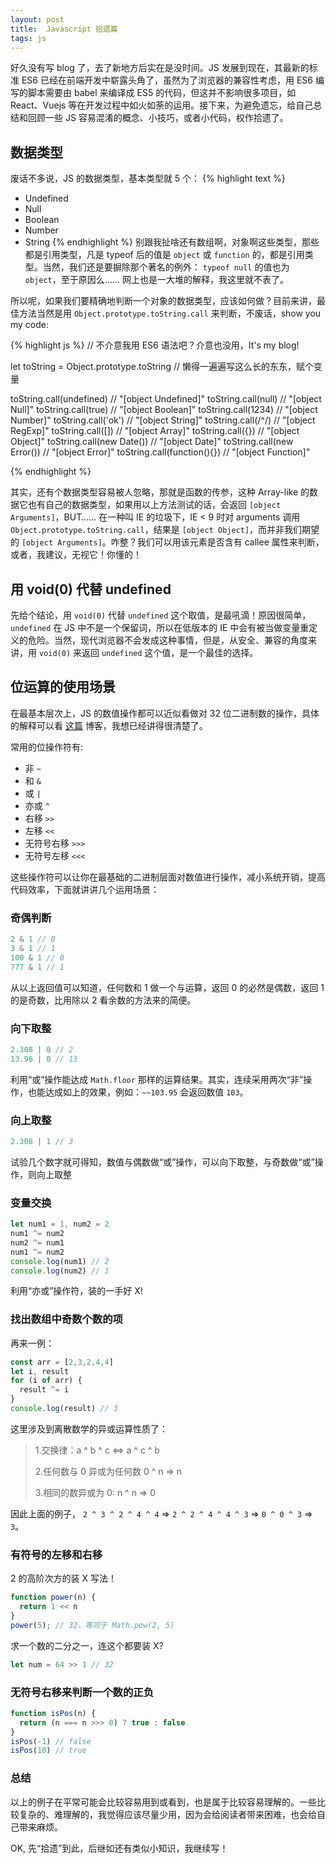 ```yaml
---
layout: post
title:  Javascript 拾遗篇
tags: js
---
```


好久没有写 blog 了，去了新地方后实在是没时间。JS 发展到现在，其最新的标准 ES6 已经在前端开发中崭露头角了，虽然为了浏览器的兼容性考虑，用 ES6 编写的脚本需要由 babel 来编译成 ES5 的代码，但这并不影响很多项目，如 React、Vuejs 等在开发过程中如火如荼的运用。接下来，为避免遗忘，给自己总结和回顾一些 JS 容易混淆的概念、小技巧，或者小代码，权作拾遗了。
<!--more-->

## 数据类型
废话不多说，JS 的数据类型，基本类型就 5 个：
{% highlight text %}
- Undefined
- Null
- Boolean
- Number
- String
{% endhighlight %}
别跟我扯啥还有数组啊，对象啊这些类型，那些都是引用类型，凡是 typeof 后的值是 `object` 或 `function` 的，都是引用类型。当然，我们还是要摒除那个著名的例外： `typeof null` 的值也为 `object`，至于原因么…… 网上也是一大堆的解释，我这里就不表了。

所以呢，如果我们要精确地判断一个对象的数据类型，应该如何做？目前来讲，最佳方法当然是用 `Object.prototype.toString.call` 来判断，不废话，show you my code:

{% highlight js %}
// 不介意我用 ES6 语法吧？介意也没用，It's my blog!

let toString = Object.prototype.toString // 懒得一遍遍写这么长的东东，赋个变量

toString.call(undefined)      // "[object Undefined]"
toString.call(null)           // "[object Null]"
toString.call(true)           // "[object Boolean]"
toString.call(1234)           // "[object Number]"
toString.call('ok')           // "[object String]"
toString.call(/^/)            // "[object RegExp]"
toString.call([])             // "[object Array]"
toString.call({})             // "[object Object]"
toString.call(new Date())     // "[object Date]"
toString.call(new Error())    // "[object Error]"
toString.call(function(){})   // "[object Function]"

{% endhighlight %}

其实，还有个数据类型容易被人忽略，那就是函数的传参，这种 Array-like 的数据它也有自己的数据类型，如果用以上方法测试的话，会返回 `[object Arguments]`，BUT…… 在一种叫 IE 的垃圾下，IE < 9 时对 arguments 调用 `Object.prototype.toString.call`，结果是 `[object Object]`，而并非我们期望的 `[object Arguments]`。咋整？我们可以用该元素是否含有 callee 属性来判断，或者，我建议，无视它！你懂的！

## 用 void(0) 代替 undefined
先给个结论，用 `void(0)` 代替 `undefined` 这个取值，是最吼滴！原因很简单，`undefined` 在 JS 中不是一个保留词，所以在低版本的 IE 中会有被当做变量重定义的危险。当然，现代浏览器不会发成这种事情，但是，从安全、兼容的角度来讲，用 `void(0)` 来返回 `undefined` 这个值，是一个最佳的选择。

## 位运算的使用场景
在最基本层次上，JS 的数值操作都可以近似看做对 32 位二进制数的操作，具体的解释可以看 [这篇](http://www.cnblogs.com/zichi/p/4787145.html) 博客，我想已经讲得很清楚了。

常用的位操作符有:

- 非 `~`
- 和 `&`
- 或 `|`
- 亦或 `^`
- 右移 `>>`
- 左移 `<<`
- 无符号右移 `>>>`
- 无符号左移 `<<<`

这些操作符可以让你在最基础的二进制层面对数值进行操作，减小系统开销，提高代码效率，下面就讲讲几个运用场景：

### 奇偶判断
```javascript
2 & 1 // 0
3 & 1 // 1
100 & 1 // 0
777 & 1 // 1
```
从以上返回值可以知道，任何数和 1 做一个与运算，返回 0 的必然是偶数，返回 1 的是奇数，比用除以 2 看余数的方法来的简便。

### 向下取整
```javascript
2.308 | 0 // 2
13.96 | 0 // 13
```
利用“或”操作能达成 `Math.floor` 那样的运算结果。其实，连续采用两次“非”操作，也能达成如上的效果，例如：`~~103.95` 会返回数值 `103`。

### 向上取整
```javascript
2.308 | 1 // 3
```
试验几个数字就可得知，数值与偶数做“或”操作，可以向下取整，与奇数做“或”操作，则向上取整

### 变量交换
```javascript
let num1 = 1, num2 = 2
num1 ^= num2
num2 ^= num1
num1 ^= num2
console.log(num1) // 2
console.log(num2) // 1
```
利用“亦或”操作符，装的一手好 X!

### 找出数组中奇数个数的项
再来一例：
```javascript
const arr = [2,3,2,4,4]
let i, result
for (i of arr) {
  result ^= i
}
console.log(result) // 3
```
这里涉及到离散数学的异或运算性质了：
> 1.交换律：a ^ b ^ c  <=> a ^ c ^ b
>
> 2.任何数与 0 异或为任何数 0 ^ n => n
>
> 3.相同的数异或为 0: n ^ n => 0

因此上面的例子， `2 ^ 3 ^ 2 ^ 4 ^ 4` => `2 ^ 2 ^ 4 ^ 4 ^ 3` => `0 ^ 0 ^ 3` => `3`。

### 有符号的左移和右移
2 的高阶次方的装 X 写法！
```javascript
function power(n) {
  return 1 << n
}
power(5); // 32，等同于 Math.pow(2, 5)
```

求一个数的二分之一，连这个都要装 X?
```javascript
let num = 64 >> 1 // 32
```

### 无符号右移来判断一个数的正负
```javascript
function isPos(n) {
  return (n === n >>> 0) ? true : false
}
isPos(-1) // false
isPos(10) // true
```

### 总结
以上的例子在平常可能会比较容易用到或看到，也是属于比较容易理解的。一些比较复杂的、难理解的，我觉得应该尽量少用，因为会给阅读者带来困难，也会给自己带来麻烦。

OK, 先“拾遗”到此，后继如还有类似小知识，我继续写！
